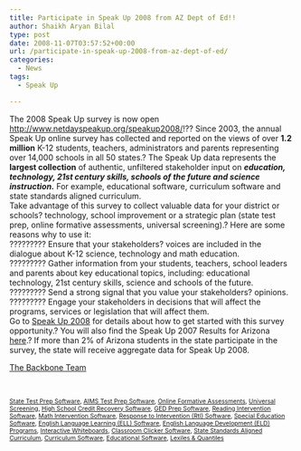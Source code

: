 ```yaml
---
title: Participate in Speak Up 2008 from AZ Dept of Ed!!
author: Shaikh Aryan Bilal
type: post
date: 2008-11-07T03:57:52+00:00
url: /participate-in-speak-up-2008-from-az-dept-of-ed/
categories:
  - News
tags:
  - Speak Up

---
```

The 2008 Speak Up survey is now open <a href="http://www.netdayspeakup.org/speakup2008/" title="Speak Up 2008 AZ Dept of Ed" target="_blank" rel="noopener">http://www.netdayspeakup.org/speakup2008/</a>!?? Since 2003, the annual Speak Up online survey has collected and reported on the views of over **1.2 million** K-12 students, teachers, administrators and parents representing over 14,000 schools in all 50 states.? The Speak Up data represents the **largest collection** of authentic, unfiltered stakeholder input on _**education, technology, 21st century skills, schools of the future and science instruction.**_ For example, educational software, curriculum software and state standards aligned curriculum.  
Take advantage of this survey to collect valuable data for your district or schools? technology, school improvement or a strategic plan (state test prep, online formative assessments, universal screening).? Here are some reasons why to use it:  
????????? Ensure that your stakeholders? voices are included in the dialogue about K-12 science, technology and math education.  
????????? Gather information from your students, teachers, school leaders and parents about key educational topics, including: educational technology, 21st century skills, science and schools of the future.  
????????? Send a strong signal that you value your stakeholders? opinions.  
????????? Engage your stakeholders in decisions that will affect the programs, services or legislation that will affect them.  
Go to <a href="https://sites.google.com/a/ideal.azed.gov/speak-up-2008/" title="Google Speak Up 2008 AZ Dept of Ed" target="_blank" rel="noopener">Speak Up 2008</a> for details about how to get started with this survey opportunity.? You will also find the Speak Up 2007 Results for Arizona <a href="https://sites.google.com/a/ideal.azed.gov/speak-up-2008/" title="2007 Speak Up Results AZ Dept of  Ed" target="_blank" rel="noopener">here</a>.? If more than 2% of Arizona students in the state participate in the survey, the state will receive aggregate data for Speak Up 2008.

<p class="border">
  <a href="http://www.backbonecommunications.com/about-us" title="The Backbone Team">The Backbone Team</a><o></o>
</p>

<p class="border">
  &nbsp;
</p>

<span style="font-size: 8pt"><a href="http://www.backbonecommunications.com/default-category/state-test-prep-software" title="State Test Prep">State Test Prep Software</a>, <a href="http://www.backbonecommunications.com/default-category/aims-test-prep-software" title="AIMS Test Prep">AIMS Test Prep Software</a>, <a href="http://www.backbonecommunications.com/default-category/online-formative-assessments" title="Online Formative Assessment">Online Formative Assessments</a>, <a href="http://www.backbonecommunications.com/default-category/universal-screening" title="Universal Screening">Universal Screening</a>, <a href="http://www.backbonecommunications.com/default-category/high-school-credit-recovery-software" title="High School Credit Recovery Software">High School Credit Recovery Software</a>, <a href="http://www.backbonecommunications.com/default-category/ged-prep-software/" title="GED Prep Software">GED Prep Software</a>, <a href="http://www.backbonecommunications.com/default-category/reading-intervention-software" title="Reading Intervention Software">Reading Intervention Software</a>, <a href="http://www.backbonecommunications.com/default-category/math-intervention-software" title="Math Intervention Software">Math Intervention Software</a>, <a href="http://www.backbonecommunications.com/reading-math-intervention/rti-response-to-intervention/" title="Response to Intervention (RTI) Software">Response to Intervention (RtI) Software</a>, <a href="http://www.backbonecommunications.com/default-category/special-education-software" title="Special Education Software">Special Education Software</a>, <a href="http://www.backbonecommunications.com/default-category/english-language-learning-ell-software" title="English Language Learning (ELL) Software">English Language Learning (ELL) Software</a>, <a href="http://www.backbonecommunications.com/default-category/english-language-development-eld-programs/" title="English Language Development (ELD) Programs">English Language Development (ELD) Programs</a>, <a href="http://www.backbonecommunications.com/default-category/interactive-whiteboards" title="Interactive Whiteboard Alternative">Interactive Whiteboards</a>, <a href="http://www.backbonecommunications.com/default-category/classroom-clicker-software" title="Classroom Clicker Software">Classroom Clicker Software</a>, <a href="http://www.backbonecommunications.com/default-category/state-standards-aligned-curriculum" title="Standards Aligned Curriculum">State Standards Aligned Curriculum</a>, <a href="http://www.backbonecommunications.com/default-category/curriculum-software/" title="Curriculum Software">Curriculum Software</a>, <a href="http://www.backbonecommunications.com/default-category/educational-software/" title="Educational Software">Educational Software</a>, <a href="http://www.backbonecommunications.com/default-category/lexiles-quantiles/" title="Lexiles & Quantiles">Lexiles & Quantiles</a></span>